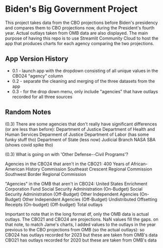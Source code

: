 # Biden's Big Government Project
This project takes data from the CBO projections before Biden's presidency and compares them to CBO projections now, during the President's fourth year. Actual 
outlays taken from OMB data are also displayed. 
The main purpose of having this repo is to use Streamlit Community Cloud to host the app that produces charts for each agency comparing the two projections.

## App Version History
- 0.1 - launch app with the dropdown consisting of all unique values in the CBO24 "agency" column
- 0.2 - separate the cleaning and merging of the three datasets from the app
- 0.3 - for the drop down menu, only include "agencies" that have outlays recorded for all three sources

## Random Notes
(0.3) There are some agencies that don't really have significant differences (or are less than before):
    Department of Justice
    Department of Health and Human Services
    Deparment of Justice
    Department of Labor (has some funky stuff tho)
    Department of State (less now)
    Judicial Branch
    NASA
    SBA (shows covid spike tho)
    
(0.3) What is going on with 'Other Defense--Civil Programs'?

Agencies in the CBO24 that aren't in the CBO21:
    400 Years of African-American History Commission
    Southeast Crescent Regional Commission
    Southwest Border Regional Commission

"Agencies" in the OMB that aren't in CBO24:
    United States Enrichment Corporation Fund
    Social Security Administration (On-Budget)
    Social Security Administration (Off-Budget)
    Other Independent Agencies (On-Budget)
    Other Independent Agencies (Off-Budget)
    Undistributed Offsetting Receipts
    (On-budget)
    (Off-budget)
    Total outlays

Important to note that in the long format df, only the OMB data is actual outlays. The CBO21 and CBO24 are projections. NaN values fill the gaps. 
    on that note, to match Jame's charts, I added values to the outlays in the year previous to the CBO projections from OMB (so the actual outlays):
    so CBO24 has outlays recorded for 2023 but these are taken from OMB's data
    CBO21 has outlays recorded for 2020 but these are taken from OMB's data